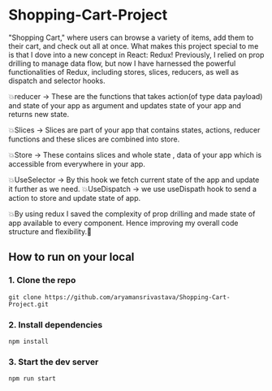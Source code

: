 # Shopping-Cart-Project

"Shopping Cart," where users can browse a variety of items, add them to their cart, and check out all at once. What makes this project special to me is that I dove into a new concept in React: Redux! Previously, I relied on prop drilling to manage data flow, but now I have harnessed the powerful functionalities of Redux, including stores, slices, reducers, as well as dispatch and selector hooks.

💥reducer -> These are the functions that takes action(of type data payload) and state of your app as argument and updates state of your app and returns new state.

💥Slices -> Slices are part of your app that contains states, actions, reducer functions and these slices are combined into store.

💥Store -> These contains slices and whole state , data of your app which is accessible from everywhere in your app.

💥UseSelector -> By this hook we fetch current state of the app and update it further as we need.
💥UseDispatch -> we use useDispath hook to send a action to store and update state of app.

💥By using redux I saved the complexity of prop drilling and made state of app available to every component. Hence improving my overall code structure and flexibility.🚀



## How to run on your local
### 1. Clone the repo 
```
git clone https://github.com/aryamansrivastava/Shopping-Cart-Project.git
```
### 2. Install dependencies
``` 
npm install
 ```
### 3. Start the dev server
``` 
npm run start
 ```